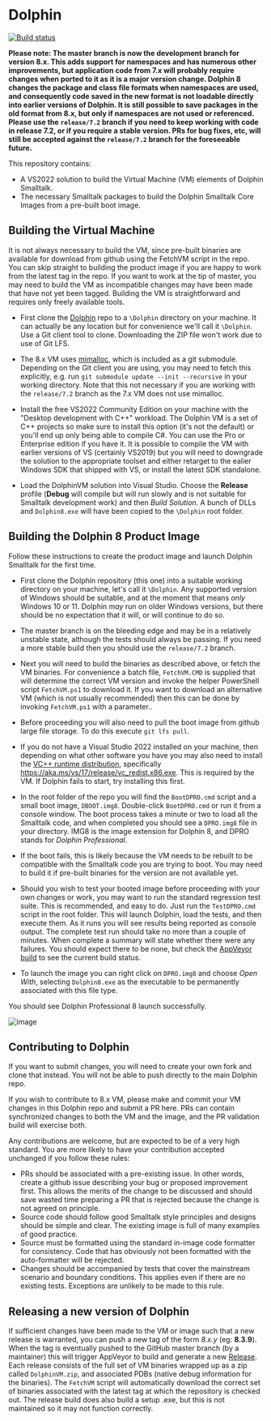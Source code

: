 # Dolphin

[![Build status](https://ci.appveyor.com/api/projects/status/scael64ohx3l6io9/branch/master?svg=true)](https://ci.appveyor.com/project/dolphinsmalltalk/dolphin-db22v/branch/master)

**Please note: The master branch is now the development branch for version 8.x. This adds support for namespaces and has numerous other improvements, but application code from 7.x will probably require changes when ported to it as it is a major version change. Dolphin 8 changes the package and class file formats when namespaces are used, and consequently code saved in the new format is not loadable directly into earlier versions of Dolphin. It is still possible to save packages in the old format from 8.x, but only if namespaces are not used or referenced. Please use the `release/7.2` branch if you need to keep working with code in release 7.2, or if you require a stable version. PRs for bug fixes, etc, will still be accepted against the `release/7.2` branch for the foreseeable future.**

This repository contains:
* A VS2022 solution to build the Virtual Machine (VM) elements of Dolphin Smalltalk.
* The necessary Smalltalk packages to build the Dolphin Smalltalk Core Images from a pre-built boot image.

## Building the Virtual Machine

It is not always necessary to build the VM, since pre-built binaries are available for download from github using the FetchVM script in the repo. You can skip straight to building the product image if you are happy to work from the latest tag in the repo. If you want to work at the tip of master, you may need to build the VM as incompatible changes may have been made that have not yet been tagged. Building the VM is straightforward and requires only freely available tools.

* First clone the [Dolphin](https://github.com/dolphinsmalltalk/Dolphin) repo to a `\Dolphin` directory on your machine. It can actually be any location but for convenience we'll call it `\Dolphin`.  Use a Git client tool to clone. Downloading the ZIP file won't work due to use of Git LFS.
* The 8.x VM uses [mimalloc](https://github.com/microsoft/mimalloc), which is included as a git submodule. Depending on the Git client you are using, you may need to fetch this explicitly, e.g. run `git submodule update --init --recursive` in your working directory. Note that this not necessary if you are working with the `release/7.2` branch as the 7.x VM does not use mimalloc.

* Install the free VS2022 Community Edition on your machine with the "Desktop development with C++" workload. The Dolphin VM is a set of C++ projects so make sure to install this option (it's not the default) or you'll end up only being able to compile C#. You can use the Pro or Enterprise edition if you have it. It is possible to compile the VM with earlier versions of VS (certainly VS2019) but you will need to downgrade the solution to the appropriate toolset and either retarget to the ealier Windows SDK that shipped with VS, or install the latest SDK standalone.

* Load the DolphinVM solution into Visual Studio. Choose the **Release** profile (**Debug** will compile but will run slowly and is not suitable for Smalltalk development work) and then _Build Solution_. A bunch of DLLs and `Dolphin8.exe` will have been copied to the `\Dolphin` root folder.

## Building the Dolphin 8 Product Image

Follow these instructions to create the product image and launch Dolphin Smalltalk for the first time.

* First clone the Dolphin repository (this one) into a suitable working directory on your machine, let's call it `\Dolphin`. Any supported version of Windows should be suitable, and at the moment that means _only_ Windows 10 or 11. Dolphin _may_ run on older Windows versions, but there should be no expectation that it will, or will continue to do so. 

* The master branch is on the bleeding edge and may be in a relatively unstable state, although the tests should always be passing. If you need a more stable build then you should use the `release/7.2` branch.

* Next you will need to build the binaries as described above, or fetch the VM binaries. For convenience a batch file, `FetchVM.CMD` is supplied that will determine the correct VM version and invoke the helper PowerShell script `FetchVM.ps1` to download it. If you want to download an alternative VM (which is not usually recommended) then this can be done by invoking `FetchVM.ps1` with a parameter..

* Before proceeding you will also need to pull the boot image from github large file storage. To do this execute `git lfs pull`.

* If you do not have a Visual Studio 2022 installed on your machine, then depending on what other software you have you may also need to install the [VC++ runtime distribution](https://support.microsoft.com/en-us/help/2977003/the-latest-supported-visual-c-downloads), specifically https://aka.ms/vs/17/release/vc_redist.x86.exe. This is required by the VM. If Dolphin fails to start, try installing this first.

* In the root folder of the repo you will find the `BootDPRO.cmd` script and a small boot image, `DBOOT.img8`. Double-click `BootDPRO.cmd` or run it from a console window. The boot process takes a minute or two to load all the Smalltalk code, and when completed you should see a `DPRO.img8` file in your directory. IMG8 is the image extension for Dolphin 8, and DPRO stands for _Dolphin Professional_.

* If the boot fails, this is likely because the VM needs to be rebuilt to be compatible with the Smalltalk code you are trying to boot. You may need to build it if pre-built binaries for the version are not available yet.

* Should you wish to test your booted image before proceeding with your own changes or work, you may want to run the standard regression test suite. This is recommended, and easy to do. Just run the `TestDPRO.cmd` script in the root folder. This will launch Dolphin, load the tests, and then execute them. As it runs you will see results being reported as console output. The complete test run should take no more than a couple of minutes. When complete a summary will state whether there were any failures. You should expect there to be none, but check the [AppVeyor build](https://ci.appveyor.com/project/dolphinsmalltalk/dolphin-db22v/branch/master) to see the current build status.

* To launch the image you can right click on `DPRO.img8` and choose _Open With_, selecting `Dolphin8.exe` as the executable to be permanently associated with this file type.

You should see Dolphin Professional 8 launch successfully.

![image](https://github.com/user-attachments/assets/13af4b10-9a5d-49fe-8857-2ef6e85575d8)

## Contributing to Dolphin

If you want to submit changes, you will need to create your own fork and clone that instead. You will not be able to push directly to the main Dolphin repo.

If you wish to contribute to 8.x VM, please make and commit your VM changes in this Dolphin repo and submit a PR here. PRs can contain synchronized changes to both the VM and the image, and the PR validation build will exercise both.

Any contributions are welcome, but are expected to be of a very high standard. You are more likely to have your contribution accepted unchanged if you follow these rules:
- PRs should be associated with a pre-existing issue. In other words, create a github issue describing your bug or proposed improvement first. This allows the merits of the change to be discussed and should save wasted time preparing a PR that is rejected because the change is not agreed on principle.
- Source code should follow good Smalltalk style principles and designs should be simple and clear. The existing image is full of many examples of good practice.
- Source must be formatted using the standard in-image code formatter for consistency. Code that has obviously not been formatted with the auto-formatter will be rejected.
- Changes should be accompanied by tests that cover the mainstream scenario and boundary conditions. This applies even if there are no existing tests. Exceptions are unlikely to be made to this rule.

## Releasing a new version of Dolphin

If sufficient changes have been made to the VM or image such that a new release is warranted, you can push a new tag of the form _8.x.y_ (eg: **8.3.9**). When the tag is eventually pushed to the GitHub master branch (by a maintainer) this will trigger AppVeyor to build and generate a new [Release](https://github.com/dolphinsmalltalk/Dolphin/releases). Each release consists of the full set of VM binaries wrapped up as a zip called `DolphinVM.zip`, and associated PDBs (native debug information for the binaries). The `FetchVM` script will automatically download the correct set of binaries associated with the latest tag at which the repository is checked out. The release build does also build a setup .exe, but this is not maintained so it may not function correctly.


